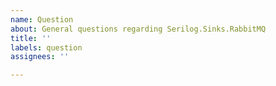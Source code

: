 ```yaml
---
name: Question
about: General questions regarding Serilog.Sinks.RabbitMQ
title: ''
labels: question
assignees: ''

---
```



